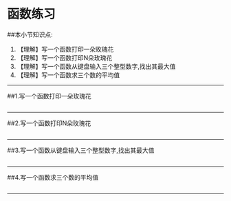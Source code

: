 # 函数练习
##本小节知识点:
1. 【理解】写一个函数打印一朵玫瑰花
2. 【理解】写一个函数打印N朵玫瑰花
3. 【理解】写一个函数从键盘输入三个整型数字,找出其最大值
4. 【理解】写一个函数求三个数的平均值

---


##1.写一个函数打印一朵玫瑰花
```
```
---

##2.写一个函数打印N朵玫瑰花
```
```
---

##3.写一个函数从键盘输入三个整型数字,找出其最大值
```
```
---

##4.写一个函数求三个数的平均值
```
```
---

